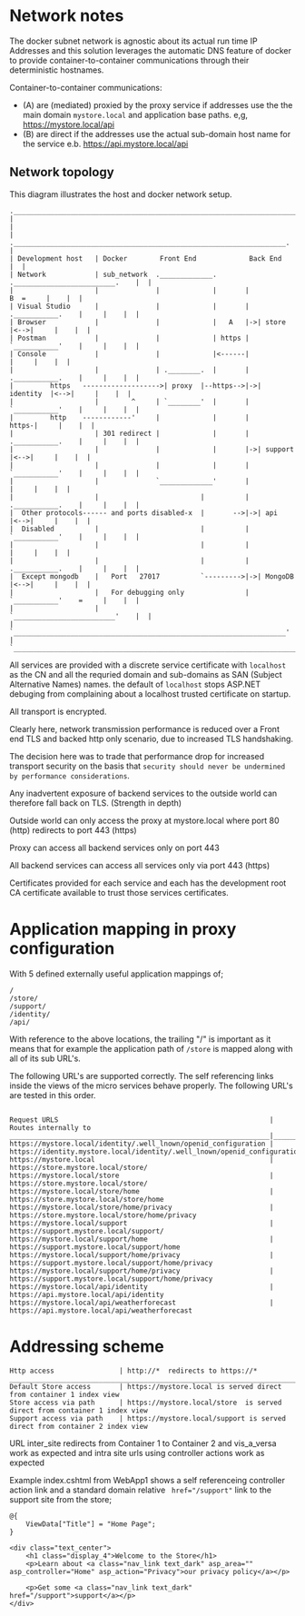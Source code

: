 # Network notes

The docker subnet network is agnostic about its actual run time IP Addresses and this 
solution leverages the automatic DNS feature of docker to provide 
container-to-container communications through their deterministic hostnames.

Container-to-container communications:
* (A) are (mediated) proxied by the proxy service if addresses use the the main domain  ```mystore.local``` and application base paths. e,g, https://mystore.local/api
* (B) are direct if the addresses use the actual sub-domain host name for the service e.b. https://api.mystore.local/api


## Network topology

This diagram illustrates the host and docker network setup.

```
.___________________________________________________________________________________________.
|                                                                                           |
|                    .___________________________________________________________________.  |
| Development host   | Docker        Front End             Back End                      |  |
| Network            | sub_network  ._____________.       ._________________________.    |  |
|                    |              |             |       |                B  =     |    |  |
| Visual Studio      |              |             |       |  .___________.    |     |    |  |
| Browser            |              |             |   A   |->| store     |<-->|     |    |  |
| Postman            |              |             | https |  `___________'    |     |    |  |
| Console            |              |             |<------|                   |     |    |  |
|                    |              | .________.  |       |  .___________.    |     |    |  |
|         https   ------------------->| proxy  |--https-->|->| identity  |<-->|     |    |  |
|                    |        ^     | `________'  |       |  `___________'    |     |    |  |
|         http    ------------'     |             |       |             https-|     |    |  |
|                    | 301 redirect |             |       |  .___________.    |     |    |  |
|                    |              |             |       |->| support   |<-->|     |    |  |
|                    |              |             |       |  `___________'    |     |    |  |
|                    |              `_____________'       |                   |     |    |  |
|                    |                         |          |  .___________.    |     |    |  |
|  Other protocols------ and ports disabled-x  |       -->|->| api       |<-->|     |    |  |
|  Disabled          |                         |          |  `___________'    |     |    |  |
|                    |                         |          |                   |     |    |  |
|                    |                         |          |  .___________.    |     |    |  |
|  Except mongodb    |   Port   27017          `--------->|->| MongoDB   |<-->|     |    |  |
|                    |   For debugging only               |  `___________'    =     |    |  |
|                    |                                    `_________________________'    |  |
|                    `___________________________________________________________________'  |
`___________________________________________________________________________________________'
```

All services are provided with a discrete service certificate with ```localhost```  as the CN and all the requried domain and sub-domains as SAN (Subject Alternative Names) names. the default of ```localhost``` stops ASP.NET debuging from complaining about a localhost trusted certificate on startup.

All transport is encrypted. 

Clearly here, network transmission performance is reduced over a Front end TLS and backed http only scenario, due to increased TLS handshaking.

The decision here was to trade that performance drop for increased transport security on the basis that ```security should never be undermined by performance considerations```.

Any inadvertent exposure of backend services to the outside world can therefore fall back on TLS. (Strength in depth)

Outside world can only access the proxy at mystore.local where port 80 (http) redirects to port 443 (https)

Proxy can access all backend services only on port 443

All backend services can access all services only via port 443 (https) 

Certificates provided for each service and each has the development root CA certificate available to trust those services certificates.

# Application mapping in proxy configuration

With 5 defined externally useful application mappings of;
```
/
/store/
/support/
/identity/
/api/
```

With reference to  the above locations, the trailing "/" is important as it means that 
for example the application path of ```/store``` is mapped along with all of its sub URL's.


The following URL's are supported correctly. 
The self referencing links inside the views of the micro services behave properly.
The following URL's are tested in this order.

```

Request URLS                                                    | Routes internally to
________________________________________________________________|________________________________________________________________________
https://mystore.local/identity/.well_lnown/openid_configuration | https://identity.mystore.local/identity/.well_lnown/openid_configuration
https://mystore.local                                           | https://store.mystore.local/store/
https://mystore.local/store                                     | https://store.mystore.local/store/
https://mystore.local/store/home                                | https://store.mystore.local/store/home
https://mystore.local/store/home/privacy                        | https://store.mystore.local/store/home/privacy
https://mystore.local/support                                   | https://support.mystore.local/support/
https://mystore.local/support/home                              | https://support.mystore.local/support/home
https://mystore.local/support/home/privacy                      | https://support.mystore.local/support/home/privacy
https://mystore.local/support/home/privacy                      | https://support.mystore.local/support/home/privacy
https://mystore.local/api/identity                              | https://api.mystore.local/api/identity
https://mystore.local/api/weatherforecast                       | https://api.mystore.local/api/weatherforecast

```

# Addressing scheme 


```
Http access                | http://*  redirects to https://*
________________________________________________________________________________________________________________
Default Store access       | https://mystore.local is served direct from container 1 index view
Store access via path      | https://mystore.local/store  is served direct from container 1 index view
Support access via path    | https://mystore.local/support is served direct from container 2 index view
```

URL inter_site redirects from Container 1 to Container 2 and vis_a_versa work as expected and intra site urls using controller actions work as expected

Example index.cshtml from WebApp1 shows a self referenceing controller action link and a standard domain relative ``` href="/support"``` link to the support site from the store;

```
@{
    ViewData["Title"] = "Home Page";
}

<div class="text_center">
    <h1 class="display_4">Welcome to the Store</h1>
    <p>Learn about <a class="nav_link text_dark" asp_area="" asp_controller="Home" asp_action="Privacy">our privacy policy</a></p>

    <p>Get some <a class="nav_link text_dark" href="/support">support</a></p>
</div>
```

